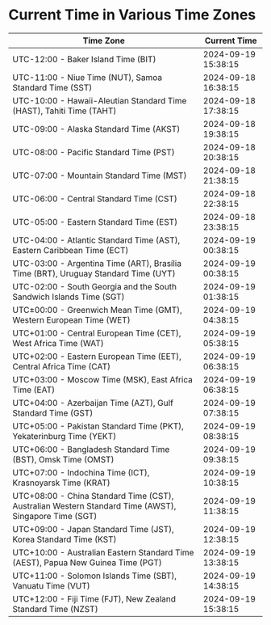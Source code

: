 # Current Time in Various Time Zones

| Time Zone | Current Time |
|-----------|--------------|
| UTC-12:00 - Baker Island Time (BIT) | 2024-09-19 15:38:15 |
| UTC-11:00 - Niue Time (NUT), Samoa Standard Time (SST) | 2024-09-18 16:38:15 |
| UTC-10:00 - Hawaii-Aleutian Standard Time (HAST), Tahiti Time (TAHT) | 2024-09-18 17:38:15 |
| UTC-09:00 - Alaska Standard Time (AKST) | 2024-09-18 19:38:15 |
| UTC-08:00 - Pacific Standard Time (PST) | 2024-09-18 20:38:15 |
| UTC-07:00 - Mountain Standard Time (MST) | 2024-09-18 21:38:15 |
| UTC-06:00 - Central Standard Time (CST) | 2024-09-18 22:38:15 |
| UTC-05:00 - Eastern Standard Time (EST) | 2024-09-18 23:38:15 |
| UTC-04:00 - Atlantic Standard Time (AST), Eastern Caribbean Time (ECT) | 2024-09-19 00:38:15 |
| UTC-03:00 - Argentina Time (ART), Brasília Time (BRT), Uruguay Standard Time (UYT) | 2024-09-19 00:38:15 |
| UTC-02:00 - South Georgia and the South Sandwich Islands Time (SGT) | 2024-09-19 01:38:15 |
| UTC±00:00 - Greenwich Mean Time (GMT), Western European Time (WET) | 2024-09-19 04:38:15 |
| UTC+01:00 - Central European Time (CET), West Africa Time (WAT) | 2024-09-19 05:38:15 |
| UTC+02:00 - Eastern European Time (EET), Central Africa Time (CAT) | 2024-09-19 06:38:15 |
| UTC+03:00 - Moscow Time (MSK), East Africa Time (EAT) | 2024-09-19 06:38:15 |
| UTC+04:00 - Azerbaijan Time (AZT), Gulf Standard Time (GST) | 2024-09-19 07:38:15 |
| UTC+05:00 - Pakistan Standard Time (PKT), Yekaterinburg Time (YEKT) | 2024-09-19 08:38:15 |
| UTC+06:00 - Bangladesh Standard Time (BST), Omsk Time (OMST) | 2024-09-19 09:38:15 |
| UTC+07:00 - Indochina Time (ICT), Krasnoyarsk Time (KRAT) | 2024-09-19 10:38:15 |
| UTC+08:00 - China Standard Time (CST), Australian Western Standard Time (AWST), Singapore Time (SGT) | 2024-09-19 11:38:15 |
| UTC+09:00 - Japan Standard Time (JST), Korea Standard Time (KST) | 2024-09-19 12:38:15 |
| UTC+10:00 - Australian Eastern Standard Time (AEST), Papua New Guinea Time (PGT) | 2024-09-19 13:38:15 |
| UTC+11:00 - Solomon Islands Time (SBT), Vanuatu Time (VUT) | 2024-09-19 14:38:15 |
| UTC+12:00 - Fiji Time (FJT), New Zealand Standard Time (NZST) | 2024-09-19 15:38:15 |
